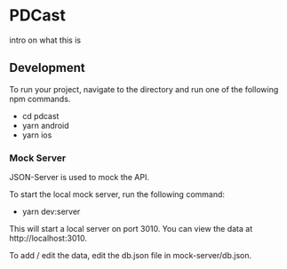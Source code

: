 # PDCast

intro on what this is

## Development

To run your project, navigate to the directory and run one of the following npm commands.

- cd pdcast
- yarn android
- yarn ios

### Mock Server

JSON-Server is used to mock the API.

To start the local mock server, run the following command:

- yarn dev:server

This will start a local server on port 3010. You can view the data at http://localhost:3010.

To add / edit the data, edit the db.json file in mock-server/db.json.
